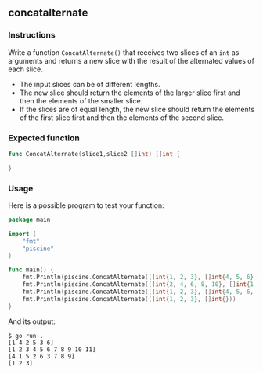 ## concatalternate

### Instructions

Write a function `ConcatAlternate()` that receives two slices of an `int` as arguments and returns a new slice with the result of the alternated values of each slice.
- The input slices can be of different lengths.
- The new slice should return the elements of the larger slice first and then the elements of the smaller slice.
- If the slices are of equal length, the new slice should return the elements of the first slice first and then the elements of the second slice.

### Expected function

```go
func ConcatAlternate(slice1,slice2 []int) []int {

}
```

### Usage

Here is a possible program to test your function:

```go
package main

import (
	"fmt"
	"piscine"
)

func main() {
	fmt.Println(piscine.ConcatAlternate([]int{1, 2, 3}, []int{4, 5, 6}))
	fmt.Println(piscine.ConcatAlternate([]int{2, 4, 6, 8, 10}, []int{1, 3, 5, 7, 9, 11}))
	fmt.Println(piscine.ConcatAlternate([]int{1, 2, 3}, []int{4, 5, 6, 7, 8, 9}))
	fmt.Println(piscine.ConcatAlternate([]int{1, 2, 3}, []int{}))
}
```

And its output:

```console
$ go run .
[1 4 2 5 3 6]
[1 2 3 4 5 6 7 8 9 10 11]
[4 1 5 2 6 3 7 8 9]
[1 2 3]
```
